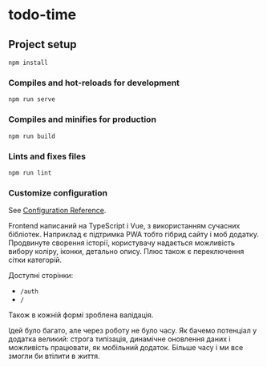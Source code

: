 # todo-time

## Project setup
```
npm install
```

### Compiles and hot-reloads for development
```
npm run serve
```

### Compiles and minifies for production
```
npm run build
```

### Lints and fixes files
```
npm run lint
```

### Customize configuration
See [Configuration Reference](https://cli.vuejs.org/config/).


Frontend написаний на TypeScript і Vue, з використанням сучасних бібліотек. 
Наприклад є підтримка PWA тобто гібрид сайту і моб додатку. 
Продвинуте сворення історії, користувачу надається можливість вибору коліру,
іконки, детально опису. Плюс також є переключення сітки категорій. 

Доступні сторінки:
- `/auth`
- `/`

Також в кожній формі зроблена валідація.

Ідей було багато, але через роботу не було часу. Як бачемо потенціал
у додатка великий: строга типізація, динамічне оновлення даних і можливість працювати,
як мобільний додаток. Більше часу і ми все змогли би втілити в життя. 
